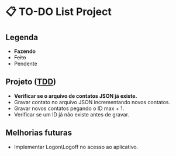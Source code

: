 # 📋 TO-DO List Project

## Legenda

- __Fazendo__
- ~~Feito~~
- Pendente

## Projeto ([TDD](https://github.com/KAYOKG/BibliotecaDev/blob/main/LivrosDev/TDD%20-%20Desenvolvimento%20Guiado%20por%20Testes%20-%20Autor%20(Ken%20Beck).pdf))

-  __Verificar se o arquivo de contatos JSON já existe.__
-  Gravar contato no arquivo JSON incrementando novos contatos.
-  Gravar novos contatos pegando o ID max + 1.
-  Verificar se um ID já não existe antes de gravar.

## Melhorias futuras

-  Implementar Logon\Logoff no acesso ao aplicativo.
